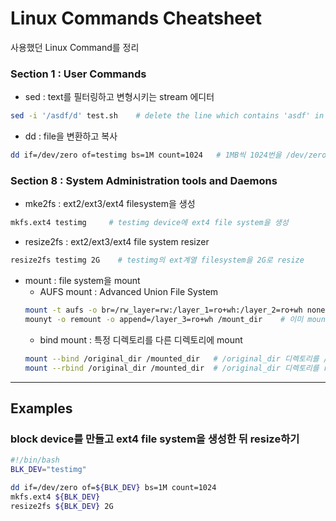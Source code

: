 # Linux Commands Cheatsheet

사용했던 Linux Command를 정리

### Section 1 : User Commands
* sed : text를 필터링하고 변형시키는 stream 에디터
```bash
sed -i '/asdf/d' test.sh    # delete the line which contains 'asdf' in 'test.sh'
```

* dd : file을 변환하고 복사
```bash
dd if=/dev/zero of=testimg bs=1M count=1024   # 1MB씩 1024번을 /dev/zero(read시 0x00(null)을 반환하는 특수파일)에서 읽어와 testimg에 복사함
```

### Section 8 : System Administration tools and Daemons
* mke2fs : ext2/ext3/ext4 filesystem을 생성
```bash
mkfs.ext4 testimg     # testimg device에 ext4 file system을 생성
```

* resize2fs : ext2/ext3/ext4 file system resizer
```bash
resize2fs testimg 2G    # testimg의 ext계열 filesystem을 2G로 resize
```

* mount : file system을 mount
   * AUFS mount : Advanced Union File System
  ```bash
  mount -t aufs -o br=/rw_layer=rw:/layer_1=ro+wh:/layer_2=ro+wh none /mount_dir   # /rw_layer 디렉토리를 rw branch로, /layer_1과 /layer_2 디렉토리는 ro branch로 만들어 (physical disk partition이 link되지 않은) /mount_dir에 aufs 방식으로 mount
  mounyt -o remount -o append=/layer_3=ro+wh /mount_dir    # 이미 mount되어있는 /mount_dir에 /layer_3 디렉토리를 ro branch로 append
  ```
   * bind mount : 특정 디렉토리를 다른 디렉토리에 mount
  ```bash
  mount --bind /original_dir /mounted_dir   # /original_dir 디렉토리를 /mounted_dir 디렉토리에 mount
  mount --rbind /original_dir /mounted_dir  # /original_dir 디렉토리를 recursive하게 /mounted_dir 디렉토리에 mount
  ```

---
## Examples
### block device를 만들고 ext4 file system을 생성한 뒤 resize하기
```bash
#!/bin/bash
BLK_DEV="testimg"

dd if=/dev/zero of=${BLK_DEV} bs=1M count=1024
mkfs.ext4 ${BLK_DEV}
resize2fs ${BLK_DEV} 2G
```
